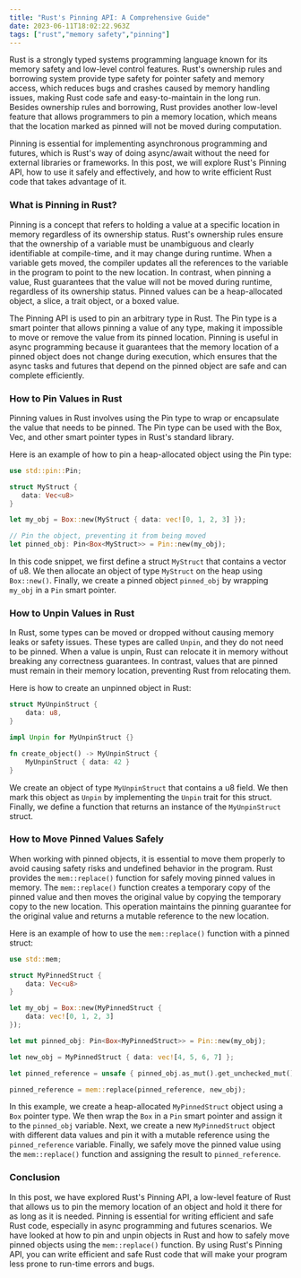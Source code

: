 ```yaml
---
title: "Rust's Pinning API: A Comprehensive Guide"
date: 2023-06-11T18:02:22.963Z
tags: ["rust","memory safety","pinning"]
---
```



Rust is a strongly typed systems programming language known for its memory safety and low-level control features. Rust's ownership rules and borrowing system provide type safety for pointer safety and memory access, which reduces bugs and crashes caused by memory handling issues, making Rust code safe and easy-to-maintain in the long run. Besides ownership rules and borrowing, Rust provides another low-level feature that allows programmers to pin a memory location, which means that the location marked as pinned will not be moved during computation. 

Pinning is essential for implementing asynchronous programming and futures, which is Rust's way of doing async/await without the need for external libraries or frameworks. In this post, we will explore Rust's Pinning API, how to use it safely and effectively, and how to write efficient Rust code that takes advantage of it.

### What is Pinning in Rust?

Pinning is a concept that refers to holding a value at a specific location in memory regardless of its ownership status. Rust's ownership rules ensure that the ownership of a variable must be unambiguous and clearly identifiable at compile-time, and it may change during runtime. When a variable gets moved, the compiler updates all the references to the variable in the program to point to the new location. In contrast, when pinning a value, Rust guarantees that the value will not be moved during runtime, regardless of its ownership status. Pinned values can be a heap-allocated object, a slice, a trait object, or a boxed value.

The Pinning API is used to pin an arbitrary type in Rust. The Pin type is a smart pointer that allows pinning a value of any type, making it impossible to move or remove the value from its pinned location. Pinning is useful in async programming because it guarantees that the memory location of a pinned object does not change during execution, which ensures that the async tasks and futures that depend on the pinned object are safe and can complete efficiently.

### How to Pin Values in Rust

Pinning values in Rust involves using the Pin type to wrap or encapsulate the value that needs to be pinned. The Pin type can be used with the Box, Vec, and other smart pointer types in Rust's standard library.

Here is an example of how to pin a heap-allocated object using the Pin type:

```rust
use std::pin::Pin;

struct MyStruct {
   data: Vec<u8>
}

let my_obj = Box::new(MyStruct { data: vec![0, 1, 2, 3] });

// Pin the object, preventing it from being moved
let pinned_obj: Pin<Box<MyStruct>> = Pin::new(my_obj);
```

In this code snippet, we first define a struct `MyStruct` that contains a vector of u8. We then allocate an object of type `MyStruct` on the heap using `Box::new()`. Finally, we create a pinned object `pinned_obj` by wrapping `my_obj` in a `Pin` smart pointer.

### How to Unpin Values in Rust

In Rust, some types can be moved or dropped without causing memory leaks or safety issues. These types are called `Unpin`, and they do not need to be pinned. When a value is unpin, Rust can relocate it in memory without breaking any correctness guarantees. In contrast, values that are pinned must remain in their memory location, preventing Rust from relocating them. 

Here is how to create an unpinned object in Rust:

```rust
struct MyUnpinStruct {
    data: u8,
}

impl Unpin for MyUnpinStruct {}

fn create_object() -> MyUnpinStruct {
    MyUnpinStruct { data: 42 }
}
```

We create an object of type `MyUnpinStruct` that contains a u8 field. We then mark this object as `Unpin` by implementing the `Unpin` trait for this struct. Finally, we define a function that returns an instance of the `MyUnpinStruct` struct.

### How to Move Pinned Values Safely

When working with pinned objects, it is essential to move them properly to avoid causing safety risks and undefined behavior in the program. Rust provides the `mem::replace()` function for safely moving pinned values in memory. The `mem::replace()` function creates a temporary copy of the pinned value and then moves the original value by copying the temporary copy to the new location. This operation maintains the pinning guarantee for the original value and returns a mutable reference to the new location.

Here is an example of how to use the `mem::replace()` function with a pinned struct:

```rust
use std::mem;

struct MyPinnedStruct {
    data: Vec<u8>
}

let my_obj = Box::new(MyPinnedStruct {
    data: vec![0, 1, 2, 3]
});

let mut pinned_obj: Pin<Box<MyPinnedStruct>> = Pin::new(my_obj);

let new_obj = MyPinnedStruct { data: vec![4, 5, 6, 7] };

let pinned_reference = unsafe { pinned_obj.as_mut().get_unchecked_mut() };

pinned_reference = mem::replace(pinned_reference, new_obj);
```

In this example, we create a heap-allocated `MyPinnedStruct` object using a `Box` pointer type. We then wrap the `Box` in a `Pin` smart pointer and assign it to the `pinned_obj` variable. Next, we create a new `MyPinnedStruct` object with different data values and pin it with a mutable reference using the `pinned_reference` variable. Finally, we safely move the pinned value using the `mem::replace()` function and assigning the result to `pinned_reference`.

### Conclusion

In this post, we have explored Rust's Pinning API, a low-level feature of Rust that allows us to pin the memory location of an object and hold it there for as long as it is needed. Pinning is essential for writing efficient and safe Rust code, especially in async programming and futures scenarios. We have looked at how to pin and unpin objects in Rust and how to safely move pinned objects using the `mem::replace()` function. By using Rust's Pinning API, you can write efficient and safe Rust code that will make your program less prone to run-time errors and bugs.